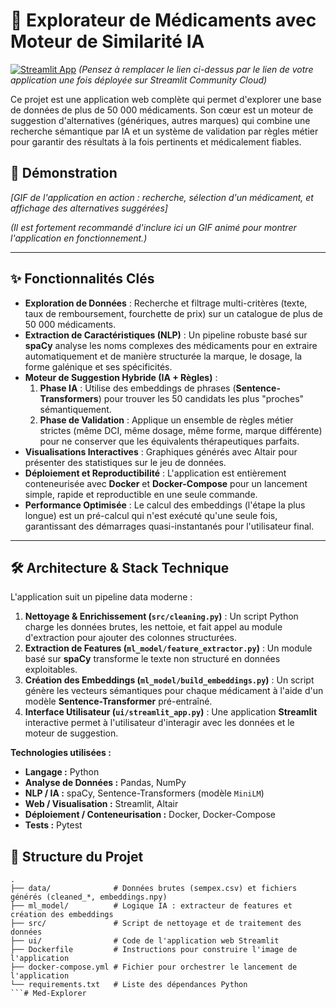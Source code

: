 # 💊 Explorateur de Médicaments avec Moteur de Similarité IA

[![Streamlit App](https://static.streamlit.io/badges/streamlit_badge_black_white.svg)](https://VOTRE_LIEN_STREAMLIT.streamlit.app)
*(Pensez à remplacer le lien ci-dessus par le lien de votre application une fois déployée sur Streamlit Community Cloud)*

Ce projet est une application web complète qui permet d'explorer une base de données de plus de 50 000 médicaments. Son cœur est un moteur de suggestion d'alternatives (génériques, autres marques) qui combine une recherche sémantique par IA et un système de validation par règles métier pour garantir des résultats à la fois pertinents et médicalement fiables.

## 🎥 Démonstration

*[GIF de l'application en action : recherche, sélection d'un médicament, et affichage des alternatives suggérées]*

*(Il est fortement recommandé d'inclure ici un GIF animé pour montrer l'application en fonctionnement.)*

---

## ✨ Fonctionnalités Clés

* **Exploration de Données** : Recherche et filtrage multi-critères (texte, taux de remboursement, fourchette de prix) sur un catalogue de plus de 50 000 médicaments.
* **Extraction de Caractéristiques (NLP)** : Un pipeline robuste basé sur **spaCy** analyse les noms complexes des médicaments pour en extraire automatiquement et de manière structurée la marque, le dosage, la forme galénique et ses spécificités.
* **Moteur de Suggestion Hybride (IA + Règles)** :
    1.  **Phase IA** : Utilise des embeddings de phrases (**Sentence-Transformers**) pour trouver les 50 candidats les plus "proches" sémantiquement.
    2.  **Phase de Validation** : Applique un ensemble de règles métier strictes (même DCI, même dosage, même forme, marque différente) pour ne conserver que les équivalents thérapeutiques parfaits.
* **Visualisations Interactives** : Graphiques générés avec Altair pour présenter des statistiques sur le jeu de données.
* **Déploiement et Reproductibilité** : L'application est entièrement conteneurisée avec **Docker** et **Docker-Compose** pour un lancement simple, rapide et reproductible en une seule commande.
* **Performance Optimisée** : Le calcul des embeddings (l'étape la plus longue) est un pré-calcul qui n'est exécuté qu'une seule fois, garantissant des démarrages quasi-instantanés pour l'utilisateur final.

---

## 🛠️ Architecture & Stack Technique

L'application suit un pipeline data moderne :
1.  **Nettoyage & Enrichissement (`src/cleaning.py`)** : Un script Python charge les données brutes, les nettoie, et fait appel au module d'extraction pour ajouter des colonnes structurées.
2.  **Extraction de Features (`ml_model/feature_extractor.py`)** : Un module basé sur **spaCy** transforme le texte non structuré en données exploitables.
3.  **Création des Embeddings (`ml_model/build_embeddings.py`)** : Un script génère les vecteurs sémantiques pour chaque médicament à l'aide d'un modèle **Sentence-Transformer** pré-entraîné.
4.  **Interface Utilisateur (`ui/streamlit_app.py`)** : Une application **Streamlit** interactive permet à l'utilisateur d'interagir avec les données et le moteur de suggestion.

**Technologies utilisées :**
* **Langage :** Python
* **Analyse de Données :** Pandas, NumPy
* **NLP / IA :** spaCy, Sentence-Transformers (modèle `MiniLM`)
* **Web / Visualisation :** Streamlit, Altair
* **Déploiement / Conteneurisation :** Docker, Docker-Compose
* **Tests :** Pytest

## 🔬 Structure du Projet

```
.
├── data/              # Données brutes (sempex.csv) et fichiers générés (cleaned_*, embeddings.npy)
├── ml_model/          # Logique IA : extracteur de features et création des embeddings
├── src/               # Script de nettoyage et de traitement des données
├── ui/                # Code de l'application web Streamlit
├── Dockerfile         # Instructions pour construire l'image de l'application
├── docker-compose.yml # Fichier pour orchestrer le lancement de l'application
└── requirements.txt   # Liste des dépendances Python
```#   M e d - E x p l o r e r  
 